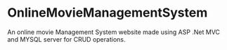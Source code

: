 # OnlineMovieManagementSystem
An online movie Management System website made using ASP .Net MVC and MYSQL server for CRUD operations.
